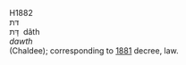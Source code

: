 <body>
  <p>H1882<br>  דּת  <br> דָּת  ‎  dâth  <br><i>dawth </i><br>(Chaldee); corresponding to <a href="h1881.htm">1881</a>  decree, law.<br></p>
 </body>